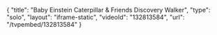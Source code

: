 {
    "title": "Baby Einstein Caterpillar & Friends Discovery Walker",
    "type": "solo",
    "layout": "iframe-static",
    "videoId": "132813584",
    "url": "\/tvpembed\/132813584"
}
